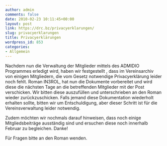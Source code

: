 ```yaml
---
author: admin
comments: false
date: 2010-02-23 10:11:45+00:00
layout: post
link: https://drc.bz/privacyerklarungen/
slug: privacyerklarungen
title: Privacyerklärungen
wordpress_id: 853
categories:
- Allgemein
---
```


Nachdem nun die Verwaltung der Mitglieder mittels des ADMIDIO Programmes erledigt wird, haben wir festgestellt , dass im Vereinsarchiv von einigen Mitgliedern, die vom Gesetz notwendige Privacyerklärung leider noch fehlt. Roman IN3ROL, hat nun die Dokumente vorbereitet und wird diese die nächsten Tage an die betreffenden Mitglieder mit der Post verschicken. Wir bitten diese auszufüllen und unterschrieben an den Roman wieder zurückzuschicken. Falls jemand diese Dokumentation wiederholt erhalten sollte, bitten wir um Entschuldigung, aber dieser Schritt ist für die Vereinsverwaltung leider notwendig.

Zudem möchten wir nochmals darauf hinweisen, dass noch einige Mitgliedsbeiträge ausständig sind und ersuchen diese noch innerhalb Februar zu begleichen. Danke!

Für Fragen bitte an den Roman wenden.
